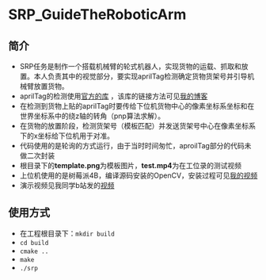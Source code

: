 # SRP_GuideTheRoboticArm
## 简介
- SRP任务是制作一个搭载机械臂的轮式机器人，实现货物的运载、抓取和放置。本人负责其中的视觉部分，要实现aprilTag检测确定货物货架号并引导机械臂放置货物。
- aprilTag的检测使用[官方的库](https://github.com/AprilRobotics/apriltag) ，该库的链接方法可见[我的博客](http://t.csdnimg.cn/SBcZI)
- 在检测到货物上贴的aprilTag时要传给下位机货物中心的像素坐标系坐标和在世界坐标系中的绕z轴的转角（pnp算法求解）。
- 在货物的放置阶段，检测货架号（模板匹配）并发送货架号中心在像素坐标系下的x坐标给下位机用于对准。
- 代码使用的是轮询的方式运行，由于当时时间匆忙，aproilTag部分的代码未做二次封装
- 根目录下的**template.png**为模板图片，**test.mp4**为在工位录的测试视频
- 上位机使用的是树莓派4B，编译源码安装的OpenCV，安装过程可见[我的视频](https://www.bilibili.com/video/BV1eM411o72k?vd_source=e67cc43f2e8443b722a5f50ef79db03e)
- 演示视频见我同学b站发的[视频](https://www.bilibili.com/video/BV12g4y1m734/?share_source=copy_web&vd_source=e67cc43f2e8443b722a5f50ef79db03e)

## 使用方式
- 在工程根目录下：`mkdir build`
- `cd build`
- `cmake ..`
- `make`
- `./srp`
